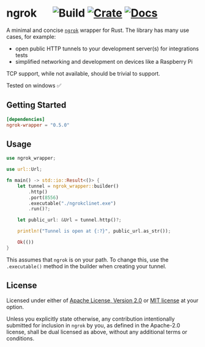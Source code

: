 # ngrok &emsp; ![Build] [![Crate]](https://crates.io/crates/ngrok) [![Docs]](https://docs.rs/ngrok/)

[build]: https://github.com/nkconnor/ngrok/workflows/tests/badge.svg
[crate]: https://img.shields.io/crates/v/ngrok
[docs]: https://docs.rs/ngrok/badge.svg

A minimal and concise [`ngrok`](https://ngrok.com/) wrapper for Rust. The library has many use cases, for example:

- open public HTTP tunnels to your development server(s) for integrations tests
- simplified networking and development on devices like a Raspberry Pi

TCP support, while not available, should be trivial to support.

Tested on windows ✅

## Getting Started

```toml
[dependencies]
ngrok-wrapper = "0.5.0"
```

## Usage

```rust
use ngrok_wrapper;

use url::Url;

fn main() -> std::io::Result<()> {
    let tunnel = ngrok_wrapper::builder()
        .http()
        .port(8556)
        .executable("./ngrokclinet.exe")
        .run()?;

    let public_url: &Url = tunnel.http()?;

    println!("Tunnel is open at {:?}", public_url.as_str());

    Ok(())
}

```

This assumes that `ngrok` is on your path. To change this, use the `.executable()` method in the builder when
creating your tunnel.

## License

Licensed under either of <a href="LICENSE-APACHE">Apache License, Version
2.0</a> or <a href="LICENSE-MIT">MIT license</a> at your option.

Unless you explicitly state otherwise, any contribution intentionally submitted
for inclusion in `ngrok` by you, as defined in the Apache-2.0 license, shall be
dual licensed as above, without any additional terms or conditions.

